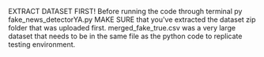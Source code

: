 EXTRACT DATASET FIRST!
Before running the code through terminal
py fake_news_detectorYA.py
MAKE SURE that you've extracted the dataset zip folder that was uploaded first.
merged_fake_true.csv was a very large dataset that needs to be in the same file as the python code to replicate testing environment.
